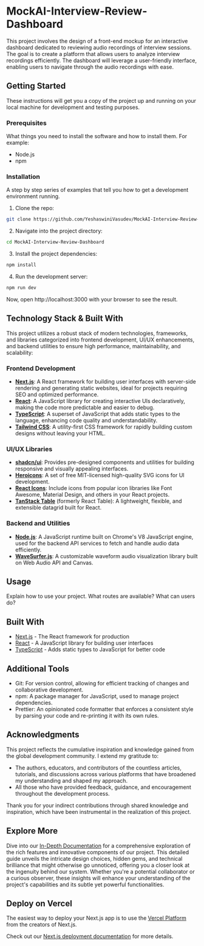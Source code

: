 # MockAI-Interview-Review-Dashboard


This project involves the design of a front-end mockup for an interactive dashboard dedicated to reviewing audio recordings of interview sessions. The goal is to create a platform that allows users to analyze interview recordings efficiently. The dashboard will leverage a user-friendly interface, enabling users to navigate through the audio recordings with ease.

## Getting Started
These instructions will get you a copy of the project up and running on your local machine for development and testing purposes.

### Prerequisites

What things you need to install the software and how to install them. For example:

- Node.js
- npm

### Installation

A step by step series of examples that tell you how to get a development environment running.

1. Clone the repo:
```bash
git clone https://github.com/YeshaswiniVasudev/MockAI-Interview-Review-Dashboard.git
```
2. Navigate into the project directory:
```bash
cd MockAI-Interview-Review-Dashboard
```
3. Install the project dependencies:
```bash
npm install
```
4. Run the development server:
```bash
npm run dev
```

Now, open http://localhost:3000 with your browser to see the result.

## Technology Stack & Built With

This project utilizes a robust stack of modern technologies, frameworks, and libraries categorized into frontend development, UI/UX enhancements, and backend utilities to ensure high performance, maintainability, and scalability:

### Frontend Development
- **[Next.js](https://nextjs.org/)**: A React framework for building user interfaces with server-side rendering and generating static websites, ideal for projects requiring SEO and optimized performance.
- **[React](https://reactjs.org/)**: A JavaScript library for creating interactive UIs declaratively, making the code more predictable and easier to debug.
- **[TypeScript](https://www.typescriptlang.org/)**: A superset of JavaScript that adds static types to the language, enhancing code quality and understandability.
- **[Tailwind CSS](https://tailwindcss.com/)**: A utility-first CSS framework for rapidly building custom designs without leaving your HTML.

### UI/UX Libraries
- **[shadcn/ui](https://github.com/shadcn/ui)**: Provides pre-designed components and utilities for building responsive and visually appealing interfaces.
- **[Heroicons](https://heroicons.com/)**: A set of free MIT-licensed high-quality SVG icons for UI development.
- **[React Icons](https://react-icons.github.io/react-icons/)**: Include icons from popular icon libraries like Font Awesome, Material Design, and others in your React projects.
- **[TanStack Table](https://tanstack.com/table/v8)** (formerly React Table): A lightweight, flexible, and extensible datagrid built for React.

### Backend and Utilities
- **[Node.js](https://nodejs.org/)**: A JavaScript runtime built on Chrome's V8 JavaScript engine, used for the backend API services to fetch and handle audio data efficiently.
- **[WaveSurfer.js](https://wavesurfer-js.org/)**: A customizable waveform audio visualization library built on Web Audio API and Canvas.



## Usage
Explain how to use your project. What routes are available? What can users do?

## Built With
- [Next.js](https://nextjs.org/) - The React framework for production
- [React](https://reactjs.org/) - A JavaScript library for building user interfaces
- [TypeScript](https://www.typescriptlang.org/) - Adds static types to JavaScript for better code

## Additional Tools
- Git: For version control, allowing for efficient tracking of changes and collaborative development.
- npm: A package manager for JavaScript, used to manage project dependencies.
- Prettier: An opinionated code formatter that enforces a consistent style by parsing your code and re-printing it with its own rules.

## Acknowledgments

This project reflects the cumulative inspiration and knowledge gained from the global development community. I extend my gratitude to:


- The authors, educators, and contributors of the countless articles, tutorials, and discussions across various platforms that have broadened my understanding and shaped my approach.
- All those who have provided feedback, guidance, and encouragement throughout the development process.

Thank you for your indirect contributions through shared knowledge and inspiration, which have been instrumental in the realization of this project.

## Explore More

Dive into our [In-Depth Documentation](./detailed-documentation.md) for a comprehensive exploration of the rich features and innovative components of our project. This detailed guide unveils the intricate design choices, hidden gems, and technical brilliance that might otherwise go unnoticed, offering you a closer look at the ingenuity behind our system. Whether you're a potential collaborator or a curious observer, these insights will enhance your understanding of the project's capabilities and its subtle yet powerful functionalities.


## Deploy on Vercel

The easiest way to deploy your Next.js app is to use the [Vercel Platform](https://vercel.com/new?utm_medium=default-template&filter=next.js&utm_source=create-next-app&utm_campaign=create-next-app-readme) from the creators of Next.js.

Check out our [Next.js deployment documentation](https://nextjs.org/docs/deployment) for more details.
